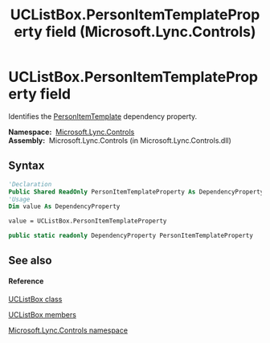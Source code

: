 ﻿---
title: UCListBox.PersonItemTemplateProperty field (Microsoft.Lync.Controls)
TOCTitle: PersonItemTemplateProperty field
ms:assetid: F:Microsoft.Lync.Controls.UCListBox.PersonItemTemplateProperty_DI_3_UC_OCS14MrefLyncWPF
ms:mtpsurl: https://msdn.microsoft.com/en-us/library/microsoft.lync.controls.uclistbox.personitemtemplateproperty_di_3_uc_ocs14mreflyncwpf(v=office.15)
ms:contentKeyID: 48599940
ms.date: 07/28/2014
mtps_version: v=office.15
f1_keywords:
- Microsoft.Lync.Controls.UCListBox.PersonItemTemplateProperty
dev_langs:
- CSharp
- JScript
- VB
- other
---

# UCListBox.PersonItemTemplateProperty field

Identifies the [PersonItemTemplate](uclistbox-personitemtemplate-property-microsoft-lync-controls_1.md) dependency property.

**Namespace:**  [Microsoft.Lync.Controls](microsoft-lync-controls-namespace_1.md)  
**Assembly:**  Microsoft.Lync.Controls (in Microsoft.Lync.Controls.dll)

## Syntax

``` vb
'Declaration
Public Shared ReadOnly PersonItemTemplateProperty As DependencyProperty
'Usage
Dim value As DependencyProperty

value = UCListBox.PersonItemTemplateProperty
```

``` csharp
public static readonly DependencyProperty PersonItemTemplateProperty
```

## See also

#### Reference

[UCListBox class](uclistbox-class-microsoft-lync-controls_1.md)

[UCListBox members](uclistbox-members-microsoft-lync-controls_1.md)

[Microsoft.Lync.Controls namespace](microsoft-lync-controls-namespace_1.md)


